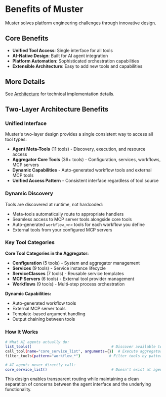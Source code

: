 # Benefits of Muster

Muster solves platform engineering challenges through innovative design.

## Core Benefits

- **Unified Tool Access**: Single interface for all tools
- **AI-Native Design**: Built for AI agent integration
- **Platform Automation**: Sophisticated orchestration capabilities
- **Extensible Architecture**: Easy to add new tools and capabilities

## More Details

See [Architecture](architecture.md) for technical implementation details.

## Two-Layer Architecture Benefits

### Unified Interface
Muster's two-layer design provides a single consistent way to access all tool types:
- **Agent Meta-Tools** (11 tools) - Discovery, execution, and resource access
- **Aggregator Core Tools** (36+ tools) - Configuration, services, workflows, MCP servers
- **Dynamic Capabilities** - Auto-generated workflow tools and external MCP tools
- **Unified Access Pattern** - Consistent interface regardless of tool source

### Dynamic Discovery
Tools are discovered at runtime, not hardcoded:
- Meta-tools automatically route to appropriate handlers
- Seamless access to MCP server tools alongside core tools
- Auto-generated `workflow_<n>` tools for each workflow you define
- External tools from your configured MCP servers

### Key Tool Categories

**Core Tool Categories in the Aggregator:**
- **Configuration** (5 tools) - System and aggregator management
- **Services** (9 tools) - Service instance lifecycle 
- **ServiceClasses** (7 tools) - Reusable service templates
- **MCP Servers** (6 tools) - External tool provider management
- **Workflows** (9 tools) - Multi-step process orchestration

**Dynamic Capabilities:**
- Auto-generated workflow tools
- External MCP server tools
- Template-based argument handling
- Output chaining between tools

### How It Works

```bash
# What AI agents actually do:
list_tools()                                    # Discover available tools
call_tool(name="core_service_list", arguments={})  # Execute aggregator tools
filter_tools(pattern="workflow_*")             # Filter tools by pattern

# AI agents never directly call:
core_service_list()                             # Doesn't exist at agent layer
```

This design enables transparent routing while maintaining a clean separation of concerns between the agent interface and the underlying functionality. 